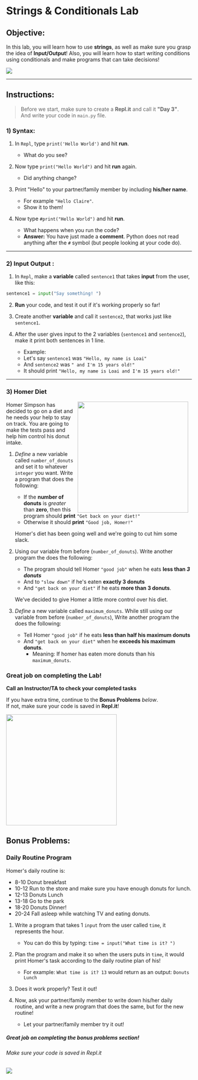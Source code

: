 # Strings & Conditionals Lab

## Objective: 
In this lab, you will learn how to use **strings**, as well as make sure you grasp the idea of **Input/Output**!
Also, you will learn how to start writing conditions using conditionals and make programs that can take decisions!



[![](https://thumbs.gfycat.com/CloseShabbyEelelephant-size_restricted.gif)]()





---

## Instructions:
> Before we start, make sure to create a **Repl.it** and call it **"Day 3"**.  
> And write your code in `main.py` file.

### 1) Syntax: 
1. In `Repl`, type `print('Hello World')` and hit **run**.  
    - What do you see?
    
2. Now type `print("Hello World")` and hit **run** again.
    - Did anything change?
    
3. Print "Hello" to your partner/family member by including **his/her name**.
    - For example `"Hello Claire"`. 
    - Show it to them!

4. Now type `#print("Hello World")` and hit **run**.
    - What happens when you run the code? 
    - **Answer:** You have just made a **comment**. Python does not read anything after the `#` symbol (but people looking at your code do).

---
### 2) Input Output : 
1. In `Repl`, make a **variable** called `sentence1` that takes **input** from the user, like this:
```python
sentence1 = input("Say something! ")
```

2. **Run** your code, and test it out if it's working properly so far!

3. Create another **variable** and call it `sentence2`, that works just like `sentence1`.

4. After the user gives input to the 2 variables (`sentence1` and `sentence2`), make it print both sentences in 1 line.
    - Example: 
    - Let's say `sentence1` was `"Hello, my name is Loai"`
    - And `sentence2` was `" and I'm 15 years old!"`
    - It should print `"Hello, my name is Loai and I'm 15 years old!"`

---
### 3) Homer Diet
<img src="https://s3.amazonaws.com/after-school-assets/homer.gif" width="300px" align="right" hspace="10"> Homer Simpson has decided to go on a diet and he needs your help to stay on track. You are going to make the tests pass and help him control his donut intake.   

1. *Define* a new variable called `number_of_donuts` and set it to whatever `integer` you want. Write a program that does the following: 
    - If the **number of donuts** is *greater* than **zero**, then this program should **print** `"Get back on your diet!"` 
    - Otherwise it should **print** `"Good job, Homer!"`
    
    Homer's diet has been going well and we're going to cut him some slack.  
2. Using our variable from before (`number_of_donuts`). Write another program the does the following:
    - The program should tell Homer `"good job"` when he eats **less than *3 donuts***
    - And to `"slow down"` if he's eaten **exactly 3 donuts** 
    - And `"get back on your diet"` if he eats **more than 3 donuts**.

    We've decided to give Homer a little more control over his diet.   
3. *Define* a new variable called `maximum_donuts`. While still using our variable from before (`number_of_donuts`), Write another program the does the following: 
    - Tell Homer `"good job"` if he eats **less than half his maximum donuts**
    - And `"get back on your diet"` when he **exceeds his maximum donuts**.
        - Meaning: If homer has eaten more donuts than his `maximum_donuts`.

### Great job on completing the Lab!
**Call an Instructor/TA to check your completed tasks**
 

If you have extra time, continue to the **Bonus Problems** *below*.  
If not, make sure your code is saved in **Repl.it**!


 <img src="https://i.pinimg.com/originals/82/6a/e7/826ae74c5c26e916dca8e1dd13808b22.gif" width=300>





## Bonus Problems:

### Daily Routine Program

Homer's daily routine is:
- 8-10 Donut breakfast
- 10-12 Run to the store and make sure you have enough donuts for lunch.
- 12-13 Donuts Lunch
- 13-18 Go to the park
- 18-20 Donuts Dinner!
- 20-24 Fall asleep while watching TV and eating donuts.

1. Write a program that takes 1 `input` from the user called `time`, it represents the hour.
    - You can do this by typing: `time = input("What time is it? ")`

2. Plan the program and make it so when the users puts in `time`, it would print Homer's task according to the daily routine plan of his!
    - For example: `What time is it? 13` would return as an output: `Donuts Lunch`
    
3. Does it work properly? Test it out!
 
4. Now, ask your partner/family member to write down his/her daily routine, and write a new program that does the same, but for the new routine!
    - Let your partner/family member try it out!



##### Great job on completing the bonus problems section!  
###### Make sure your code is saved in Repl.it
<img src="https://thumbs.gfycat.com/QualifiedAdolescentHind-size_restricted.gif">
